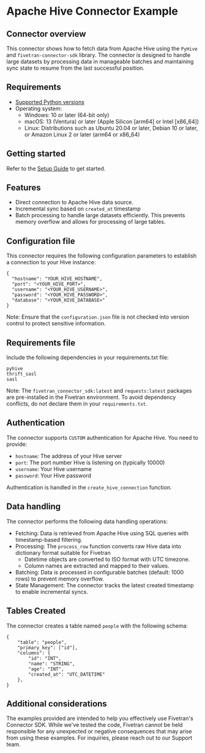 # Apache Hive Connector Example

## Connector overview

This connector shows how to fetch data from Apache Hive using the `PyHive` and `fivetran-connector-sdk` library. The connector is designed to handle large datasets by processing data in manageable batches and maintaining sync state to resume from the last successful position.

## Requirements

* [Supported Python versions](https://github.com/fivetran/fivetran_connector_sdk/blob/main/README.md#requirements)   
* Operating system:
  * Windows: 10 or later (64-bit only)
  * macOS: 13 (Ventura) or later (Apple Silicon [arm64] or Intel [x86_64])
  * Linux: Distributions such as Ubuntu 20.04 or later, Debian 10 or later, or Amazon Linux 2 or later (arm64 or x86_64)

## Getting started

Refer to the [Setup Guide](https://fivetran.com/docs/connectors/connector-sdk/setup-guide) to get started.

## Features

- Direct connection to Apache Hive data source.
- Incremental sync based on `created_at` timestamp
- Batch processing to handle large datasets efficiently. This prevents memory overflow and allows for processing of large tables.

## Configuration file

This connector requires the following configuration parameters to establish a connection to your Hive instance:

```
{
  "hostname": "YOUR_HIVE_HOSTNAME",
  "port": "<YOUR_HIVE_PORT>",
  "username": "<YOUR_HIVE_USERNAME>",
  "password": "<YOUR_HIVE_PASSWORD>",
  "database": "<YOUR_HIVE_DATABASE>"
}
```

Note: Ensure that the `configuration.json` file is not checked into version control to protect sensitive information.

## Requirements file

Include the following dependencies in your requirements.txt file:

```
pyhive
thrift_sasl
sasl
```

Note: The `fivetran_connector_sdk:latest` and `requests:latest` packages are pre-installed in the Fivetran environment. To avoid dependency conflicts, do not declare them in your `requirements.txt`.

## Authentication

The connector supports `CUSTOM` authentication for Apache Hive. You need to provide:  
- `hostname`: The address of your Hive server
- `port`: The port number Hive is listening on (typically 10000)
- `username`: Your Hive username
- `password`: Your Hive password

Authentication is handled in the `create_hive_connection` function.

## Data handling

The connector performs the following data handling operations:  
- Fetching: Data is retrieved from Apache Hive using SQL queries with timestamp-based filtering.
- Processing: The `process_row` function converts raw Hive data into dictionary format suitable for Fivetran 
  - Datetime objects are converted to ISO format with UTC timezone.
  - Column names are extracted and mapped to their values.
- Batching: Data is processed in configurable batches (default: 1000 rows) to prevent memory overflow. 
- State Management: The connector tracks the latest created timestamp to enable incremental syncs.

## Tables Created

The connector creates a table named `people` with the following schema:

```
{
    "table": "people",
    "primary_key": ["id"],
    "columns": {
        "id": "INT",
        "name": "STRING",
        "age": "INT",
        "created_at": "UTC_DATETIME"
    },
}
```

## Additional considerations

The examples provided are intended to help you effectively use Fivetran's Connector SDK. While we've tested the code, Fivetran cannot be held responsible for any unexpected or negative consequences that may arise from using these examples. For inquiries, please reach out to our Support team.
